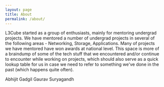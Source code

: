 ```yaml
---
layout: page
title: About
permalink: /about/
---
```

  L3Cube started as a group of enthusiasts, mainly for mentoring undergrad
  projects. We have mentored a number of undergrad projects in several of the
  following areas - Networking, Storage, Applications. Many of projects
  we have mentored have won awards at national level. This space is more 
  of a braindump of some of the tech stuff that we encountered and/or
  continue to encounter while working on projects, which should also serve as 
  a quick lookup table for us in case we need to refer to something we\'ve done
  in the past (which happens quite often). 

Abhijit Gadgil
Gaurav Suryagandh
